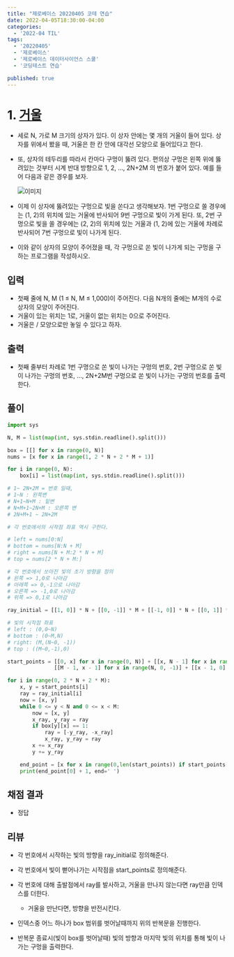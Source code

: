 ```yaml
---
title: "제로베이스 20220405 코테 연습"
date: 2022-04-05T18:30:00-04:00
categories:
  - '2022-04 TIL'
tags:
  - '20220405'
  - '제로베이스'
  - '제로베이스 데이터사이언스 스쿨'
  - '코딩테스트 연습'

published: true
---
```


# 1. [거울](https://www.acmicpc.net/problem/2344)

* 세로 N, 가로 M 크기의 상자가 있다. 이 상자 안에는 몇 개의 거울이 들어 있다. 상자를 위에서 봤을 때, 거울은 한 칸 안에 대각선 모양으로 들어있다고 한다.
* 또, 상자의 테두리를 따라서 칸마다 구멍이 뚫려 있다. 편의상 구멍은 왼쪽 위에 뚫려있는 것부터 시계 반대 방향으로 1, 2, …, 2N+2M 의 번호가 붙어 있다. 예를 들어 다음과 같은 경우를 보자.

  ![이미지](https://www.acmicpc.net/JudgeOnline/upload/201011/pyo.png)

* 이제 이 상자에 뚫려있는 구멍으로 빛을 쏜다고 생각해보자. 1번 구멍으로 쏠 경우에는 (1, 2)의 위치에 있는 거울에 반사되어 9번 구멍으로 빛이 가게 된다. 또, 2번 구멍으로 빛을 쏠 경우에는 (2, 2)의 위치에 있는 거울과 (1, 2)에 있는 거울에 차례로 반사되어 7번 구멍으로 빛이 나가게 된다.

* 이와 같이 상자의 모양이 주어졌을 때, 각 구멍으로 쏜 빛이 나가게 되는 구멍을 구하는 프로그램을 작성하시오.

## 입력

* 첫째 줄에 N, M (1 ≤ N, M ≤ 1,000)이 주어진다. 다음 N개의 줄에는 M개의 수로 상자의 모양이 주어진다. 
* 거울이 있는 위치는 1로, 거울이 없는 위치는 0으로 주어진다.
* 거울은 / 모양으로만 놓일 수 있다고 하자.

## 출력

* 첫째 줄부터 차례로 1번 구멍으로 쏜 빛이 나가는 구멍의 번호, 2번 구멍으로 쏜 빛이 나가는 구멍의 번호, …, 2N+2M번 구멍으로 쏜 빛이 나가는 구멍의 번호를 출력한다.


## 풀이

```py
import sys

N, M = list(map(int, sys.stdin.readline().split()))

box = [[] for x in range(0, N)]
nums = [x for x in range(1, 2 * N + 2 * M + 1)]

for i in range(0, N):
    box[i] = list(map(int, sys.stdin.readline().split()))

# 1~ 2N+2M = 번호 일때,
# 1~N : 왼쪽변
# N+1~N+M : 밑변
# N+M+1~2N+M : 오른쪽 변
# 2N+M+1 ~ 2N+2M

# 각 번호에서의 시작점 좌표 역시 구한다.

# left = nums[0:N]
# bottom = nums[N:N + M]
# right = nums[N + M:2 * N + M]
# top = nums[2 * N + M:]

# 각 번호에서 쏘아진 빛의 초기 방향을 정의
# 왼쪽 => 1,0로 나아감
# 아래쪽 => 0,-1으로 나아감
# 오른쪽 => -1,0로 나아감
# 위쪽 => 0,1로 나아감

ray_initial = [[1, 0]] * N + [[0, -1]] * M + [[-1, 0]] * N + [[0, 1]] * M

# 빛의 시작점 좌표
# left : (0,0~N)
# bottom : (0~M,N)
# right: (M,(N~0, -1))
# top : ((M~0,-1),0)

start_points = [[0, x] for x in range(0, N)] + [[x, N - 1] for x in range(0, M)] + \
               [[M - 1, x - 1] for x in range(N, 0, -1)] + [[x - 1, 0] for x in range(M, 0, -1)]

for i in range(0, 2 * N + 2 * M):
    x, y = start_points[i]
    ray = ray_initial[i]
    now = [x, y]
    while 0 <= y < N and 0 <= x < M:
        now = [x, y]
        x_ray, y_ray = ray
        if box[y][x] == 1:
            ray = [-y_ray, -x_ray]
            x_ray, y_ray = ray
        x += x_ray
        y += y_ray

    end_point = [x for x in range(0,len(start_points)) if start_points[x] == now and ray_initial[x] == [-x_ray,-y_ray]]
    print(end_point[0] + 1, end=' ')


```

## 채점 결과

* 정답

## 리뷰

* 각 번호에서 시작하는 빛의 방향을 ray_initial로 정의해준다.

* 각 번호에서 빛이 뻗어나가는 시작점을 start_points로 정의해준다.

* 각 번호에 대해 출발점에서 ray를 발사하고, 거울을 만나지 않는다면 ray만큼 인덱스를 더한다.

  * 거울을 만난다면, 방향을 반전시킨다.

* 인덱스중 어느 하나가 box 범위를 벗어날때까지 위의 반복문을 진행한다.

* 반복문 종료시(빛이 box를 벗어날때) 빛의 방향과 마지막 빛의 위치를 통해 빛이 나가는 구멍을 출력한다.



